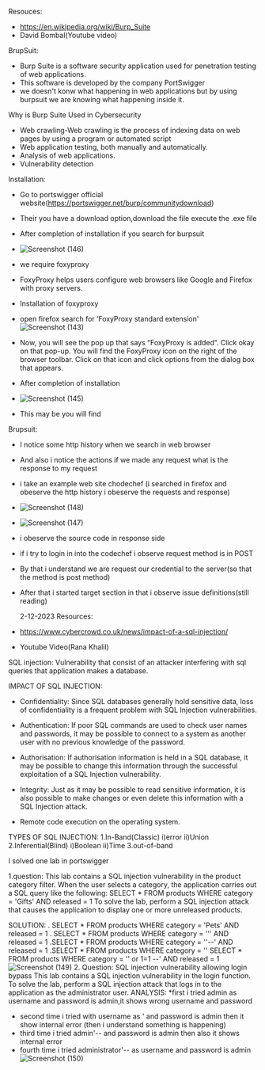 
Resouces:
* https://en.wikipedia.org/wiki/Burp_Suite
* David Bombal(Youtube video)
  
BrupSuit:
* Burp Suite is a software security application used for penetration testing of web applications.
* This software is developed by the company PortSwigger
* we doesn't konw what happening in web applications but by using burpsuit we are knowing what happening inside it.
  
Why is Burp Suite Used in Cybersecurity 
* Web crawling-Web crawling is the process of indexing data on web pages by using a program or automated script
* Web application testing, both manually and automatically.
* Analysis of web applications.
* Vulnerability detection

Installation:

* Go to portswigger official website(https://portswigger.net/burp/communitydownload)
* Their you have a download option,download the file execute the .exe file
* After completion of installation if you search for burpsuit
* ![Screenshot (146)](https://github.com/Yamunasri1825/Yamunasri1825/assets/131263371/d078152a-1468-4c54-8108-c9a7a2249096)

* we require foxyproxy
* FoxyProxy helps users configure web browsers like Google and Firefox with proxy servers.
* Installation of foxyproxy
* open firefox search for ‘FoxyProxy standard extension'
  ![Screenshot (143)](https://github.com/Yamunasri1825/Yamunasri1825/assets/131263371/b4041cf5-b321-4d8a-bff0-3b8e207d0413)
 * Now, you will see the pop up that says “FoxyProxy is added”. Click okay on that pop-up. You will find the FoxyProxy icon on the right of the browser toolbar. Click on that icon and click options from the dialog box that appears.
 * After completion of installation
 * ![Screenshot (145)](https://github.com/Yamunasri1825/Yamunasri1825/assets/131263371/8fd10a95-82dd-42f4-9dea-aa47f8b151eb)
 * This may be you will find
   
Brupsuit:
* I notice some http history when we search in web browser
* And also i notice the actions if we made any request what is the response to my request
* i take an example web site chodechef (i searched in firefox and obeserve the http history i obeserve the requests and response)
* ![Screenshot (148)](https://github.com/Yamunasri1825/Yamunasri1825/assets/131263371/f120ca4c-8e56-4aee-8119-7c8e69cf8d6c)

* ![Screenshot (147)](https://github.com/Yamunasri1825/Yamunasri1825/assets/131263371/00bfd142-af73-4a24-9039-c9fe99898eda)
* i obeserve the source code in response side
* if i try to login in into the codechef i observe request method is in POST
* By that i understand we are request our credential to the server(so that the method is post method)
* After that i started target section in that i observe issue definitions(still reading)
  
  2-12-2023
Resources:
* https://www.cybercrowd.co.uk/news/impact-of-a-sql-injection/
* Youtube Video(Rana Khalil)
  
SQL  injection:
  Vulnerability that consist of an attacker interfering with sql queries that application makes a database.

IMPACT OF SQL INJECTION:

* Confidentiality: Since SQL databases generally hold sensitive data, loss of confidentiality is a frequent problem with SQL Injection vulnerabilities.
* Authentication: If poor SQL commands are used to check user names and passwords, it may be possible to connect to a system as another user with no previous knowledge of the password.
* Authorisation: If authorisation information is held in a SQL database, it may be possible to change this information through the successful exploitation of a SQL Injection vulnerability.
* Integrity: Just as it may be possible to read sensitive information, it is also possible to make changes or even delete this information with a SQL Injection attack.
  
* Remote code execution on the operating system.

TYPES OF SQL INJECTION:
1.In-Band(Classic)
   i)error
   ii)Union
2.Inferential(Blind)
 i)Boolean
 ii)Time
3.out-of-band

I solved one lab in portswigger

1.question:
This lab contains a SQL injection vulnerability in the product category filter. When the user selects a category, the application carries out a SQL query like the following:
SELECT * FROM products WHERE category = 'Gifts' AND released = 1
To solve the lab, perform a SQL injection attack that causes the application to display one or more unreleased products.

SOLUTION:
. SELECT * FROM products WHERE category = 'Pets' AND released = 1
. SELECT * FROM products WHERE category = ''' AND released = 1
.SELECT * FROM products WHERE category = ''--' AND released = 1
.SELECT * FROM products WHERE category = ''
SELECT * FROM products WHERE category = '' or 1=1 --' AND released = 1
![Screenshot (149)](https://github.com/Yamunasri1825/Yamunasri1825/assets/131263371/07aeff2d-77c1-4a2f-a51d-c5576b203514)
2. Question:
SQL injection vulnerability allowing login bypass
This lab contains a SQL injection vulnerability in the login function.
To solve the lab, perform a SQL injection attack that logs in to the application as the administrator user.
ANALYSIS:
*first i tried admin as username and password is admin,it shows wrong username and password
* second time i tried with username as ' and password is admin then it show internal error (then i understand something is happening)
* third time i tried admin'-- and password is admin then also it shows internal error
* fourth time i tried administrator'--  as username and password is admin
![Screenshot (150)](https://github.com/Yamunasri1825/Yamunasri1825/assets/131263371/b1962f1e-213f-4924-bb08-c90ac3ea276a)
